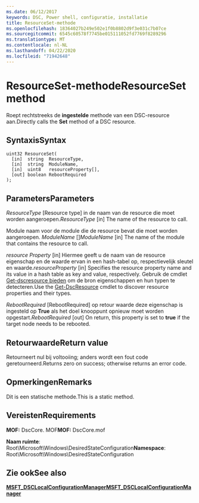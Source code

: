 ```yaml
---
ms.date: 06/12/2017
keywords: DSC, Power shell, configuratie, installatie
title: ResourceSet-methode
ms.openlocfilehash: 18364027b249e502e1f0b8802d9f3e031c7b07ce
ms.sourcegitcommit: 6545c60578f7745be015111052fd7769f8289296
ms.translationtype: MT
ms.contentlocale: nl-NL
ms.lasthandoff: 04/22/2020
ms.locfileid: "71942648"
---
```

# <a name="resourceset-method"></a><span data-ttu-id="79ec0-103">ResourceSet-methode</span><span class="sxs-lookup"><span data-stu-id="79ec0-103">ResourceSet method</span></span>

<span data-ttu-id="79ec0-104">Roept rechtstreeks de **ingestelde** methode van een DSC-resource aan.</span><span class="sxs-lookup"><span data-stu-id="79ec0-104">Directly calls the **Set** method of a DSC resource.</span></span>

## <a name="syntax"></a><span data-ttu-id="79ec0-105">Syntaxis</span><span class="sxs-lookup"><span data-stu-id="79ec0-105">Syntax</span></span>

```mof
uint32 ResourceSet(
  [in]  string  ResourceType,
  [in]  string  ModuleName,
  [in]  uint8   resourceProperty[],
  [out] boolean RebootRequired
);
```

## <a name="parameters"></a><span data-ttu-id="79ec0-106">Parameters</span><span class="sxs-lookup"><span data-stu-id="79ec0-106">Parameters</span></span>

<span data-ttu-id="79ec0-107">*ResourceType* \[Resource type\] in de naam van de resource die moet worden aangeroepen.</span><span class="sxs-lookup"><span data-stu-id="79ec0-107">*ResourceType* \[in\] The name of the resource to call.</span></span>

<span data-ttu-id="79ec0-108">Module naam voor de module die de resource bevat die moet worden aangeroepen. *ModuleName* \[\]</span><span class="sxs-lookup"><span data-stu-id="79ec0-108">*ModuleName* \[in\] The name of the module that contains the resource to call.</span></span>

<span data-ttu-id="79ec0-109">*resource Property* \[in\] Hiermee geeft u de naam van de resource eigenschap en de waarde ervan in een hash-tabel op, respectievelijk sleutel en waarde.</span><span class="sxs-lookup"><span data-stu-id="79ec0-109">*resourceProperty* \[in\] Specifies the resource property name and its value in a hash table as key and value, respectively.</span></span> <span data-ttu-id="79ec0-110">Gebruik de cmdlet [Get-dscresource bieden](/powershell/module/PSDesiredStateConfiguration/Get-DscResource) om de bron eigenschappen en hun typen te detecteren.</span><span class="sxs-lookup"><span data-stu-id="79ec0-110">Use the [Get-DscResource](/powershell/module/PSDesiredStateConfiguration/Get-DscResource) cmdlet to discover resource properties and their types.</span></span>

<span data-ttu-id="79ec0-111">*RebootRequired* \[RebootRequired\] op retour waarde deze eigenschap is ingesteld op **True** als het doel knooppunt opnieuw moet worden opgestart.</span><span class="sxs-lookup"><span data-stu-id="79ec0-111">*RebootRequired* \[out\] On return, this property is set to **true** if the target node needs to be rebooted.</span></span>

## <a name="return-value"></a><span data-ttu-id="79ec0-112">Retourwaarde</span><span class="sxs-lookup"><span data-stu-id="79ec0-112">Return value</span></span>

<span data-ttu-id="79ec0-113">Retourneert nul bij voltooiing; anders wordt een fout code geretourneerd.</span><span class="sxs-lookup"><span data-stu-id="79ec0-113">Returns zero on success; otherwise returns an error code.</span></span>

## <a name="remarks"></a><span data-ttu-id="79ec0-114">Opmerkingen</span><span class="sxs-lookup"><span data-stu-id="79ec0-114">Remarks</span></span>

<span data-ttu-id="79ec0-115">Dit is een statische methode.</span><span class="sxs-lookup"><span data-stu-id="79ec0-115">This is a static method.</span></span>

## <a name="requirements"></a><span data-ttu-id="79ec0-116">Vereisten</span><span class="sxs-lookup"><span data-stu-id="79ec0-116">Requirements</span></span>

<span data-ttu-id="79ec0-117">**MOF:** DscCore. MOF</span><span class="sxs-lookup"><span data-stu-id="79ec0-117">**MOF:** DscCore.mof</span></span>

<span data-ttu-id="79ec0-118">**Naam ruimte**: Root\Microsoft\Windows\DesiredStateConfiguration</span><span class="sxs-lookup"><span data-stu-id="79ec0-118">**Namespace**: Root\Microsoft\Windows\DesiredStateConfiguration</span></span>

## <a name="see-also"></a><span data-ttu-id="79ec0-119">Zie ook</span><span class="sxs-lookup"><span data-stu-id="79ec0-119">See also</span></span>

[<span data-ttu-id="79ec0-120">**MSFT_DSCLocalConfigurationManager**</span><span class="sxs-lookup"><span data-stu-id="79ec0-120">**MSFT_DSCLocalConfigurationManager**</span></span>](msft-dsclocalconfigurationmanager.md)
